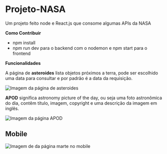 # Projeto-NASA
Um projeto feito node e React.js que consome algumas APIs da NASA  

__Como Contribuir__
  - npm install
  - npm run dev para o backend com o nodemon e npm start para o frontend
 
__Funcionalidades__

 A página de __asteroides__ lista objetos próximos a terra, pode ser escolhido uma data para consultar e por padrão é a data da requisição.
 
 ![Imagem da página de asteroides](https://cdn.discordapp.com/attachments/529138788237049856/703058677803909130/ProjetoNasa.png)
 
 __APOD__ significa astronomy picture of the day, ou seja uma foto astronômica do dia, contêm título, imagem, copyright e uma descrição da imagem em inglês.
 
 ![Imagem da página APOD](https://cdn.discordapp.com/attachments/529138788237049856/703063952829055092/ApodDiveces.png)

## Mobile
![Imagem de da página marte no mobile](https://cdn.discordapp.com/attachments/529138788237049856/712790830095794306/Screenshot_20200520-191607.png)
